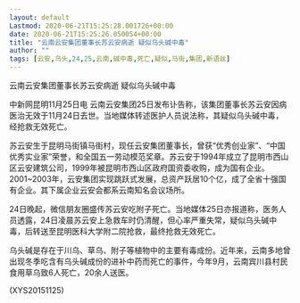 ```yaml
---
layout: default
Lastmod: 2020-06-21T15:25:28.001726+00:00
date: 2020-06-21T15:25:26.050054+00:00
title: "云南云安集团董事长苏云安病逝 疑似乌头碱中毒"
author: ""
tags: [云安,乌头,24,25,云南,碱中毒,死亡,疑似,马街,集团,新语丝]
---
```


云南云安集团董事长苏云安病逝 疑似乌头碱中毒

中新网昆明11月25日电 云南云安集团25日发布讣告称，该集团董事长苏云安因病医治无效于11月24日去世。当地媒体转述医护人员说法称，其疑似乌头碱中毒，经抢救无效死亡。

苏云安生于昆明马街镇马街村，现任云安集团董事长，曾获“优秀创业家”、“中国优秀实业家”荣誉，和全国五一劳动模范奖章。苏云安于1994年成立了昆明市西山区云安建筑公司，1999年被昆明市西山区政府国资委收购，成为国有企业。2001~2003年，云安集团实现跳跃式发展，总资产跃居10个亿，成了全省十强国有企业。其下属企业云安会都系云南知名会议场所。

24日晚起，微信朋友圈盛传苏云安吃附子死亡。当地媒体25日亦报道称，医务人员透露，24日凌晨苏云安上急救车时仍清醒，但心率严重失常，疑似乌头碱中毒，后转送至昆明医科大学附二院抢救，最终抢救无效死亡。

乌头碱是存在于川乌、草乌、附子等植物中的主要有毒成份。近年来，云南多地曾出现冬季吃含有乌头碱成份的进补中药而死亡的事件，今年9月，云南宾川县村民食用草乌致6人死亡，20余人送医。

(XYS20151125)

